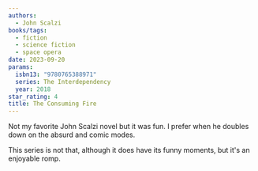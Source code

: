 ```yaml
---
authors:
  - John Scalzi
books/tags:
  - fiction
  - science fiction
  - space opera
date: 2023-09-20
params:
  isbn13: "9780765388971"
  series: The Interdependency
  year: 2018
star_rating: 4
title: The Consuming Fire
---
```


Not my favorite John Scalzi novel but it was fun. I prefer when he doubles down on the absurd and comic modes.

This series is not that, although it does have its funny moments, but it's an enjoyable romp.

<!--more-->
